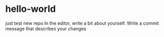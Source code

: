 # hello-world
just test new repo
In the editor, write a bit about yourself.
Write a commit message that describes your changes
